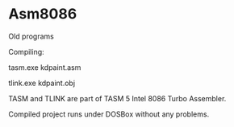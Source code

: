 # Asm8086
Old programs

Compiling:

tasm.exe kdpaint.asm

tlink.exe kdpaint.obj

TASM and TLINK are part of TASM 5 Intel 8086 Turbo Assembler.

Compiled project runs under DOSBox without any problems.
